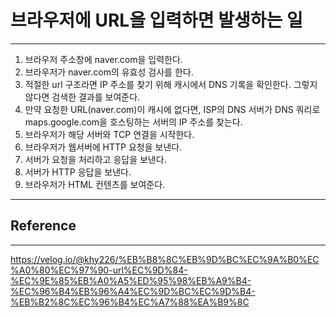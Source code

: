 # 브라우저에 URL을 입력하면 발생하는 일

---

1. 브라우저 주소창에 naver.com을 입력한다.
2. 브라우저가 naver.com의 유효성 검사를 한다. 
3. 적절한 url 구조라면 IP 주소를 찾기 위해 캐시에서 DNS 기록을 확인한다. 그렇지 않다면 검색한 결과를 보여준다.
4. 만약 요청한 URL(naver.com)이 캐시에 없다면, ISP의 DNS 서버가 DNS 쿼리로 maps.google.com을 호스팅하는 서버의 IP 주소를 찾는다.
5. 브라우저가 해당 서버와 TCP 연결을 시작한다.
6. 브라우저가 웹서버에 HTTP 요청을 보낸다.
7. 서버가 요청을 처리하고 응답을 보낸다.
8. 서버가 HTTP 응답을 보낸다.
9. 브라우저가 HTML 컨텐츠를 보여준다.

---
## Reference
---
https://velog.io/@khy226/%EB%B8%8C%EB%9D%BC%EC%9A%B0%EC%A0%80%EC%97%90-url%EC%9D%84-%EC%9E%85%EB%A0%A5%ED%95%98%EB%A9%B4-%EC%96%B4%EB%96%A4%EC%9D%BC%EC%9D%B4-%EB%B2%8C%EC%96%B4%EC%A7%88%EA%B9%8C
